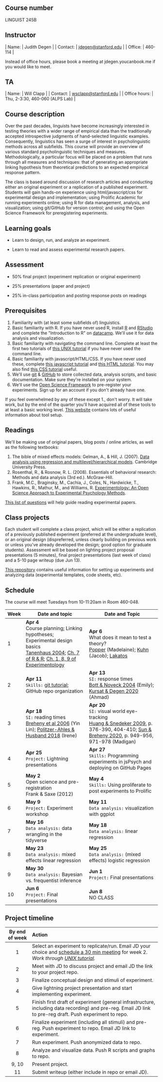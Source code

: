 ## Course number

LINGUIST 245B

## Instructor

| Name:        | Judith Degen           | 
| Contact: | jdegen@stanford.edu  | 
| Office: | 460-114 |

Instead of office hours, please book a meeting at jdegen.youcanbook.me if you would like to meet.

## TA

| Name:        | Will Clapp           | 
| Contact: | wsclapp@stanford.edu  | 
| Office hours: | Thu, 2-3:30, 460-060 (ALPS Lab) | 



## Course description

Over the past decades, linguists have become increasingly interested in testing theories with a wider range of empirical data than the traditionally accepted introspective judgments of hand-selected linguistic examples. Consequently, linguistics has seen a surge of interest in psycholinguistic methods across all subfields. This course will provide an overview of various standard psycholinguistic techniques and measures. Methodologically, a particular focus will be placed on a problem that runs through all measures and techniques: that of generating an appropriate linking hypothesis from theoretical predictions to an expected empirical response pattern. 

The class is based around discussion of research articles and conducting either an original experiment or a replication of a published experiment. Students will gain hands-on experience using html/javascript/css for experimental design and implementation; using Prolific Academic for running experiments online; using R for data management, analysis, and visualization; using git/GitHub for version control; and using the Open Science Framework for preregistering experiments.

## Learning goals

- Learn to design, run, and analyze an experiment.

- Learn to read and assess experimental research papers.

## Assessment

- 50% final project (experiment replication or original experiment)

- 25% presentations (paper and project)

- 25% in-class participation and posting response posts on readings

## Prerequisites

1. Familiarity with (at least some subfields of) linguistics.
2. Basic familiarity with R. If you have never used R, install [R](https://www.r-project.org/) and [RStudio](https://www.rstudio.com/) and complete the "Introduction to R" on [datacamp](https://www.datacamp.com/home). We'll use it for data analysis and visualization.
3. Basic familiarity with navigating the command line. Complete at least the first two tutorials of [this UNIX tutorial](http://www.ee.surrey.ac.uk/Teaching/Unix/) if you have never used the command line.
4. Basic familiarity with javascript/HTML/CSS. If you have never used these, complete [this javascript tutorial](https://www.codecademy.com/learn/introduction-to-javascript) and [this HTML tutorial](https://www.codecademy.com/learn/learn-html). You may also find [this CSS tutorial](https://www.codecademy.com/learn/learn-css) useful.
5. We'll use [git](https://git-scm.com/) & [GitHub](https://github.com/) to store collected data, analysis scripts, and basic documentation. Make sure they're installed on your system.   
6. We'll use the [Open Science Framework](https://osf.io/) to pre-register your experiments. Sign up for an account if you don't already have one.

If you feel overwhelmed by any of these except 1., don't worry. It will take work, but by the end of the quarter you'll have acquired all of these tools to at least a basic working level. [This website](https://sebschu.com/web-based-experiments/) contains lots of useful information about tool setup.

## Readings

We'll be making use of original papers, blog posts / online articles, as well as the following textbooks:
1. The bible of mixed effects models: Gelman, A., & Hill, J. (2007). [Data analysis using regression and multilevel/hierarchical models](https://canvas.stanford.edu/courses/173623/files/11346488/download). Cambridge University Press.
2. Rosenthal, R., & Rosnow, R. L. (2008). Essentials of behavioral research: Methods and data analysis (3rd ed.). McGraw-Hill.
3. Frank, M.C., Braginsky, M., Cachia, J.,  Coles, N., Hardwicke, T., Hawkins, R., Mathur, M., and Williams, R. [Experimentology: An Open Science Approach to Experimental Psychology Methods](https://experimentology.io/).


[This list of questions](https://canvas.stanford.edu/courses/173623/files/11346473/download) will help guide reading experimental papers.

## Class projects

Each student will complete a class project, which will be either a replication of a previously published experiment (preferred at the undergraduate level), or an original design (dispreferred, unless clearly building on previous work or unless you've already developed the design; good option for graduate students). Assessment will be based on  lighting project proposal presentations (5 minutes), final project presentations (last week of class) and a 5-10 page writeup (due Jun 13). 

[This repository](https://github.com/thegricean/LINGUIST245B) contains useful information for setting up experiments and analyzing data (experimental templates, code sheets, etc). 

## Schedule

The course will meet Tuesdays from 10-11:20am in Room 460-048.


| Week | Date and topic    |  Date and Topic   |
|:---- | ---------------------- | ---------------------- |
| 1 | **Apr 4**  <br /> Course planning; Linking hypotheses; Experimental design basics <br /> [Tanenhaus 2004](https://canvas.stanford.edu/files/11346472/download?download_frd=1); [Ch. 7 of R & R](https://canvas.stanford.edu/files/11346510/download?download_frd=1); [Ch. 1, 8, 9 of Experimentology](https://experimentology.io/) | **Apr 6**  <br /> What does it mean to test a theory? <br /> [Popper](https://plato.stanford.edu/entries/popper/#GroHumKno) (Madelaine); [Kuhn](https://plato.stanford.edu/entries/thomas-kuhn/#3) (Jacob); [Lakatos](https://en.wikipedia.org/wiki/Imre_Lakatos#Research_programmes)|
| 2 | **Apr 11** <br /> `Skills:` [git tutorial](https://sebschu.github.io/web-based-experiments/tutorials/git/); GitHub repo organization |  **Apr 13** <br /> `SI:` response times  <br />  [Bott & Noveck 2004](https://canvas.stanford.edu/files/11346456/download?download_frd=1) (Emily); [Kursat & Degen 2020](https://canvas.stanford.edu/files/11449047/download?download_frd=1) (Ahmad) |
| 3 | **Apr 18** <br /> `SI:` reading times <br />  [Breheny et al 2006](https://canvas.stanford.edu/files/11448809/download?download_frd=1) (Yin Lin); [Politzer-Ahles & Husband 2018](https://canvas.stanford.edu/files/11449066/download?download_frd=1)  (Irene) | **Apr 20** <br /> `SI:` visual world eye-tracking <br />  [Huang & Snedeker 2009](https://canvas.stanford.edu/files/11448810/download?download_frd=1), p. 376-390, 404-410; [Sun & Breheny 2020](https://canvas.stanford.edu/files/11448811/download?download_frd=1), p. 949-956, 971-978 (Madigan) |
| 4 | **Apr 25** <br />  `Project:` Lightning presentations    | **Apr 27** <br />  `Skills:` Programming experiments in jsPsych and deploying on GitHub Pages|
| 5 | **May 2** <br /> Open science and pre-registration  <br /> Frank & Saxe (2012) | **May 4** <br /> `Skills:` Using proliferate to post experiments to Prolific |
| 6 | **May 9** <br /> `Project:` Experiment workshop | **May 11** <br /> `Data analysis:` visualization with ggplot |
| 7 | **May 16** <br /> `Data analysis:` data wrangling in the tidyverse   | **May 18** <br /> `Data analysis:` linear regression|
| 8 | **May 23** <br />  `Data analysis:` mixed effects linear regression | **May 25** <br /> `Data analysis:` (mixed effects) logistic regression  |
| 9 | **May 30** <br /> `Data analysis:` Bayesian vs. frequentist inference  | **Jun 1** <br />  `Project:` Final presentations |
| 10 | **Jun 6** <br /> `Project:` Final presentations | **Jun 8** <br />  NO CLASS    | 



## Project timeline

| By end of week | Action |
|:--------------:|:----|
| 1 | Select an experiment to replicate/run. Email JD your choice and [schedule a 30 min meeting](https://jdegen.youcanbook.me/) for week 2. <br /> *Work through [UNIX tutorial](http://www.ee.surrey.ac.uk/Teaching/Unix/).*  |
| 2 | Meet with JD to discuss project and email JD the link to your project repo. |
| 3 | Finalize conceptual design and stimuli of experiment. |
| 4 | Give lightning project presentation and start implementing experiment. |
| 5 | Finish first draft of experiment (general infrastructure, including data recording) and pre-reg. Email JD link to pre-reg draft. Push experiment to repo. |
| 6 | Finalize experiment (including all stimuli) and pre-reg. Push experiment to repo. Email JD link to experiment. |
| 7 | Run experiment. Push anonymized data to repo. |
| 8 | Analyze and visualize data. Push R scripts and graphs to repo. |
| 9, 10 | Present project. |
| 11 | Submit writeup (either include in repo or email JD). |



<!-- IMPLICATURE 2
huang & snedeker 2009
grodner et al 2010
degen & tanenhaus 2015

breheny et al 2013
 -->

<!-- ALTERNATIVES
fox & katzier focus & implicature
nicole gotzner benz solt -->

